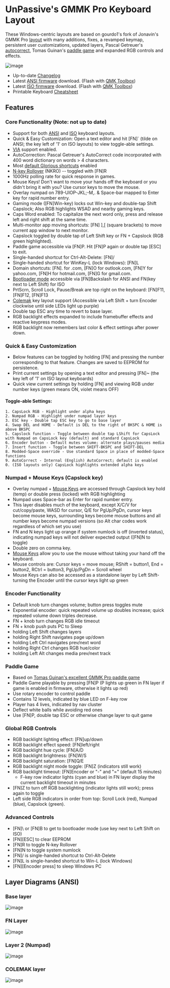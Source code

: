 # UnPassive's GMMK Pro Keyboard Layout

These Windows-centric layouts are based on gourdo1's fork of Jonavin's GMMK Pro [layout](https://github.com/qmk/qmk_firmware/tree/master/keyboards/gmmk/pro/rev1/ansi/keymaps/jonavin) with many additions, fixes, a revamped keymap, persistent user customizations, updated layers, Pascal Getreuer's [autocorrect](https://getreuer.info/posts/keyboards/autocorrection/), Tomas Guinan's [paddle game](https://github.com/qmk/qmk_firmware/tree/master/keyboards/gmmk/pro/rev1/ansi/keymaps/paddlegame) and expanded RGB controls and effects.

![image](https://raw.githubusercontent.com/gourdo1/media/main/susuwatari.jpg)

* Up-to-date [Changelog](https://github.com/gourdo1/gmmkpro-media/blob/main/changelog.md)
* Latest [ANSI firmware](https://github.com/gourdo1/gmmkpro-media/raw/main/gmmk_pro_rev1_ansi_gourdo1.bin) download. (Flash with [QMK Toolbox](https://github.com/qmk/qmk_toolbox/releases))
* Latest [ISO firmware](https://github.com/gourdo1/gmmkpro-media/raw/main/gmmk_pro_rev1_iso_gourdo1.bin) download. (Flash with [QMK Toolbox](https://github.com/qmk/qmk_toolbox/releases))
* Printable Keyboard [Cheatsheet](https://github.com/gourdo1/gmmkpro-media/raw/main/GMMK_Pro_Cheatsheet.pdf)

## Features

### Core Functionality (Note: not up to date)

* Support for both [ANSI](https://keebnews.com/ansi-vs-iso/) and [ISO](https://keebnews.com/ansi-vs-iso/) keyboard layouts.
* Quick & Easy Customization: Open a text editor and hit [FN]` (tilde on ANSI; the key left of '1' on ISO layouts) to view toggle-able settings.
* [VIA](https://www.caniusevia.com/) support enabled.
* AutoCorrection:  Pascal Getreuer's AutoCorrect code incorporated with 400 word dictionary on words > 4 characters.
* Most [default Glorious shortcuts](https://cdn.shopify.com/s/files/1/0549/2681/files/GMMK_Pro_User_Guide.pdf) enabled
* [N-key Rollover](https://en.wikipedia.org/wiki/Rollover_\(keyboard\)#n-key_rollover) (NKRO) -- toggled with [FN]R
* 1000Hz polling rate for quick response in games.
* Mouse Keys! Don't want to move your hands off the keyboard or you didn't bring it with you? Use cursor keys to move the mouse.
* Overlay numpad on 789-UIOP-JKL;-M,. & Space-bar mapped to Enter key for rapid number entry.
* Gaming mode ([FN]Win-key) locks out Win-key and double-tap Shift Capslock; Also RGB highlights WSAD and nearby gaming keys.
* Caps Word enabled: To capitalize the next word only, press and release left and right shift at the same time.
* Multi-monitor app moving shortcuts: [FN] ],[ (square brackets) to move current app window to next monitor.
* Capslock toggled by double tap of Left Shift key or FN + Capslock (RGB green highlighted).
* Paddle game accessible via [FN]P. Hit [FN]P again or double tap [ESC] to exit.
* Single-handed shortcut for Ctrl-Alt-Delete: [FN]/
* Single-handed shortcut for WinKey-L (lock Windows): [FN]L
* Domain shortcuts: [FN]. for .com, [FN]O for outlook.com, [FN]Y for yahoo.com, [FN]H for hotmail.com, [FN]G for gmail.com.
* [Bootloader mode](https://github.com/qmk/qmk_firmware/blob/master/docs/newbs_flashing.md) accessible via [FN]Backslash for ANSI and FN(key next to Left Shift) for ISO
* PrtScrn, Scroll Lock, Pause/Break are top right on the keyboard: [FN]F11, [FN]F12, [FN]F13
* [Colemak](https://colemak.com/) key layout support (Accessible via Left Shift + turn Encoder clockwise until side LEDs light up purple)
* Double tap ESC any time to revert to base layer.
* RGB backlight effects expanded to include framebuffer effects and reactive keypress modes.
* RGB backlight now remembers last color & effect settings after power down.

### Quick & Easy Customization
* Below features can be toggled by holding [FN] and pressing the number corresponding to that feature. Changes are saved to EEPROM for persistence.
* Print current settings by opening a text editor and pressing [FN]~ (the key left of '1' on ISO layout keyboards)
* Quick view current settings by holding [FN] and viewing RGB under number keys (green means ON, violet means OFF)

#### Toggle-able Settings:
    1. CapsLock RGB - Highlight under alpha keys
    2. Numpad RGB - Highlight under numpad layer keys
    3. ESC key - Double tap ESC key to go to base layer
    4. Swap DEL and HOME - Default is DEL to the right of BKSPC & HOME is above BKSPC
    5. Capslock function - Toggle between double tap LShift for CapsLock with Numpad on CapsLock key (default) and standard CapsLock
    6. Encoder button - Default mutes volume; alternate plays/pauses media
    7. Insert function - Toggle between SHIFT-BKSPC and SHIFT-DEL
    8. Modded-Space override - Use standard Space in place of modded-Space functions
    9. AutoCorrect - Internal (English) AutoCorrect; default is enabled
    0. (ISO layouts only) CapsLock highlights extended alpha keys

### Numpad + Mouse Keys (Capslock key)

* Overlay numpad + [Mouse Keys](https://github.com/qmk/qmk_firmware/blob/master/docs/feature_mouse_keys.md) are accessed through Capslock key hold (temp) or double press (locked) with RGB highlighting
* Numpad uses Space-bar as Enter for rapid number entry.
* This layer disables much of the keyboard, except X/C/V for cut/copy/paste, WASD for cursor, Q/E for PgUp/PgDn, cursor keys become mouse keys, surrounding keys become mouse buttons and all number keys become numpad versions (so Alt char codes work regardless of which set you use)
* FN and N keys light up orange if system numlock is off (inverted status), indicating numpad keys will not deliver expected output ([FN]N to toggle)
* Double zero on comma key.
* [Mouse Keys](https://github.com/qmk/qmk_firmware/blob/master/docs/feature_mouse_keys.md) allow you to use the mouse without taking your hand off the keyboard.
* Mouse controls are: Cursor keys = move mouse; RShift = button1, End = button2, RCtrl = button3, PgUp/PgDn = Scroll wheel
* Mouse Keys can also be accessed as a standalone layer by Left Shift-turning the Encoder until the cursor keys light up green

### Encoder Functionality

* Default knob turn changes volume; button press toggles mute
* Exponential encoder: quick repeated volume up doubles increase; quick repeated volume down triples decrease.
* FN + knob turn changes RGB idle timeout
* FN + knob push puts PC to Sleep
* holding Left Shift changes layers
* holding Right Shift navigates page up/down
* holding Left Ctrl navigates prev/next word
* holding Right Ctrl changes RGB hue/color
* holding Left Alt changes media prev/next track

### Paddle Game

* Based on [Tomas Guinan's excellent GMMK Pro paddle game](https://github.com/qmk/qmk_firmware/tree/master/keyboards/gmmk/pro/rev1/ansi/keymaps/paddlegame)
* Paddle Game playable by pressing [FN]P (P lights up green in FN layer if game is enabled in firmware, otherwise it lights up red)
* Use rotary encoder to control paddle
* Contains 12 levels, indicated by blue LED on F-key row
* Player has 4 lives, indicated by nav cluster
* Deflect white balls while avoiding red ones
* Use [FN]P, double tap ESC or otherwise change layer to quit game

### Global RGB Controls

* RGB backlight lighting effect: [FN]up/down
* RGB backlight effect speed: [FN]left/right
* RGB backlight hue cycle: [FN]A/D
* RGB backlight brightness: [FN]W/S
* RGB backlight saturation: [FN]Q/E
* RGB backlight night mode toggle: [FN]Z (indicators still work)
* RGB backlight timeout: [FN]Encoder or "-" and "=" (default 15 minutes)
    *  F-key row indicator lights (cyan and blue) in FN layer display the current backlight timeout in minutes
* [FN]Z to turn off RGB backlighting (indicator lights still work); press again to toggle
* Left side RGB indicators in order from top: Scroll Lock (red), Numpad (blue), Capslock (green).

### Advanced Controls

* [FN]\ or [FN]B to get to bootloader mode (use key next to Left Shift on ISO)
* [FN][ESC] to clear EEPROM
* [FN]R to toggle N-key Rollover
* [FN]N to toggle system numlock
* [FN]/ is single-handed shortcut to Ctrl-Alt-Delete
* [FN]L is single-handed shortcut to Win-L (lock Windows)
* [FN][Encoder press] to sleep Windows PC

## Layer Diagrams (ANSI)
### Base layer
![image](https://raw.githubusercontent.com/gourdo1/gmmkpro-media/main/base.png)

### FN Layer
![image](https://raw.githubusercontent.com/gourdo1/gmmkpro-media/main/fn1.png)

### Layer 2 (Numpad)
![image](https://raw.githubusercontent.com/gourdo1/gmmkpro-media/main/numpad.png)

### COLEMAK layer
![image](https://user-images.githubusercontent.com/71780717/131235050-980d2f54-2d23-4ae8-a83f-9fcdbe60d6cb.png)
